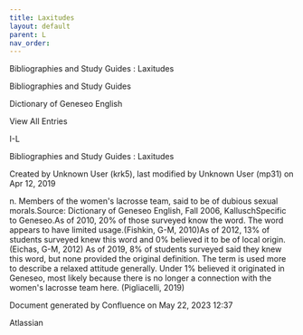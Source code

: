 ```yaml
---
title: Laxitudes
layout: default
parent: L
nav_order:
---
```


Bibliographies and Study Guides : Laxitudes

Bibliographies and Study Guides

Dictionary of Geneseo English

View All Entries

I-L

Bibliographies and Study Guides : Laxitudes

Created by  Unknown User (krk5), last modified by  Unknown User (mp31) on Apr 12, 2019

n. Members of the women's lacrosse team, said to be of dubious sexual morals.Source: Dictionary of Geneseo English, Fall 2006, KalluschSpecific to Geneseo.As of 2010, 20% of those surveyed know the word. The word appears to have limited usage.(Fishkin, G-M, 2010)As of 2012, 13% of students surveyed knew this word and 0% believed it to be of local origin.(Eichas, G-M, 2012) As of 2019, 8% of students surveyed said they knew this word, but none provided the original definition. The term is used more to describe a relaxed attitude generally. Under 1% believed it originated in Geneseo, most likely because there is no longer a connection with the women's lacrosse team here. (Pigliacelli, 2019)

Document generated by Confluence on May 22, 2023 12:37

Atlassian
